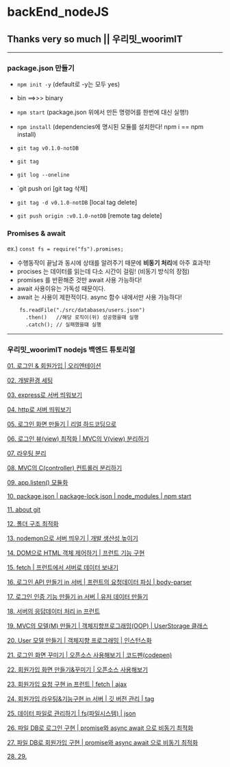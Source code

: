 # backEnd_nodeJS
## Thanks very so much || **우리밋_woorimIT**
___
### package.json 만들기
- `npm init -y`  (default로 -y는 모두 yes)
- bin ==>>> binary
- `npm start`  (package.json 위에서 만든 명령어를 한번에 대신 실행!)
- `npm install` (dependencies에 명시된 모듈를 설치한다! npm i == npm install)

- `git tag v0.1.0-notDB`
- `git tag`
- `git log --oneline`
- `git push ori
[git tag 삭제]
- `git tag -d v0.1.0-notDB`  [local tag delete]
- `git push origin :v0.1.0-notDB`  [remote tag delete]

### Promises  & await
ex.) `const fs = require("fs").promises;`
- 수행동작이 끝남과 동시에 상태를 알려주기 때문에 **비동기 처리**에 아주 효과적! 
- procises 는 데이터를 읽는데 다소 시간이 걸림!  (비동기 방식의 장점)
- promises 를 반환해준 것만 await 사용 가능하다!  
- await 사용이유는 가독성 때문이다.  
- await 는 사용이 제한적이다. async 함수 내에서만 사용 가능하다! 

```
    fs.readFile("./src/databases/users.json")
      .then()   //해당 로직이(위) 성공했을때 실행
      .catch(); // 실패했을떄 실행
```

___
### 우리밋_woorimIT nodejs 백엔드 튜토리얼 

[01. 로그인 & 회원가입 | 오리엔테이션](https://www.youtube.com/watch?v=2jwnbZKc66E&t=262s)

[02. 개발환경 세팅](https://www.youtube.com/watch?v=48lz8rw3PE8)

[03. express로 서버 띄워보기](https://www.youtube.com/watch?v=PkVV1OLaM5Q)

[04. http로 서버 띄워보기](https://www.youtube.com/watch?v=7gF09WFGK4I)

[05. 로그인 화면 만들기 | 리얼 하드코딩으로](https://www.youtube.com/watch?v=AZtyyeCwNoc)

[06. 로그인 뷰(view) 최적화 | MVC의 V(view) 분리하기](https://www.youtube.com/watch?v=dB1n8bKgn1E)

[07. 라우팅 분리](https://www.youtube.com/watch?v=mL84PLyKss0&t=44s)

[08. MVC의 C(controller) 컨트롤러 분리하기](https://www.youtube.com/watch?v=KwCjYdYv0_s)

[09. app.listen() 모듈화](https://www.youtube.com/watch?v=W5bZy0Uzn6I&t=13s)

[10. package.json | package-lock.json | node_modules | npm start](https://www.youtube.com/watch?v=Jy9quSZbVTc)

[11. about git](https://www.youtube.com/watch?v=FN9nOLqyNEc)

[12. 폴더 구조 최적화](https://www.youtube.com/watch?v=BIjDK_xycaI)

[13. nodemon으로 서버 띄우기 | 개발 생산성 높이기](https://www.youtube.com/watch?v=yJch-m_OCYI&t=11s)

[14. DOM으로 HTML 객체 제어하기 | 프런트 기능 구현](https://www.youtube.com/watch?v=yJch-m_OCYI)

[15. fetch | 프런트에서 서버로 데이터 보내기](https://www.youtube.com/watch?v=QRo3-00n_ew)

[16. 로그인 API 만들기 in 서버 | 프런트의 요청데이터 파싱 | body-parser](https://www.youtube.com/watch?v=QLTcXMfcmLE&t=203s)

[17. 로그인 인증 기능 만들기 in 서버 | 유저 데이터 만들기](https://www.youtube.com/watch?v=lP1xx1A1vSU&t=8s)

[18. 서버의 응답데이터 처리 in 프런트](https://www.youtube.com/watch?v=x_h2bye9SIE)

[19. MVC의 모델(M) 만들기 | 객체지향프로그래밍(OOP) | UserStorage 클래스](https://www.youtube.com/watch?v=x_h2bye9SIE)

[20. User 모델 만들기 | 객체지향 프로그래밍 | 인스턴스화](https://www.youtube.com/watch?v=69JiX9rGNmI)

[21. 로그인 화면 꾸미기 | 오픈소스 사용해보기 | 코드펜(codepen)](https://www.youtube.com/watch?v=Th-HDyPCewA&t=300s)

[22. 회원가입 화면 만들기&꾸미기 | 오픈소스 사용해보기](https://www.youtube.com/watch?v=n3XUYss1jPg)

[23. 회원가입 요청 구현 in 프런트 | fetch | ajax](https://www.youtube.com/watch?v=YBRpfDsWm9k&t=307s)

[24. 회원가입 라우팅&기능구현 in 서버 | 깃 버전 관리 | tag](https://www.youtube.com/watch?v=mizgP540Zvc&t=10s)

[25. 데이터 파일로 관리하기 | fs(파일시스템) | json](https://www.youtube.com/watch?v=K0vJFEOTMeA&t=318s)

[26. 파일 DB로 로그인 구현 | promise와 async await 으로 비동기 최적화](https://www.youtube.com/watch?v=dchFLwlpI-c)

[27. 파일 DB로 회원가입 구현 | promise와 async await 으로 비동기 최적화](https://www.youtube.com/watch?v=myi7ZrKkf2o&t=119s)

[28. ]()
[29. ]()

